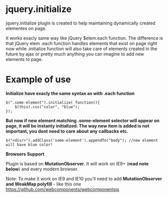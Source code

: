 # jquery.initialize

jquery.initialize plugin is created to help maintaining dynamically created elementes on page.

It works exacly same way like jQuery $elem.each function. The difference is that jQuery elem .each function handles elements that exist on page right now while .initialize function will also take care of elements created in the future by ajax or pretty much anything you can imagine to add new elements to page.

# Example of use
  
  **Initialize have exacly the same syntax as with .each function**
  
	$(".some-element").initialize( function(){
		$(this).css("color", "blue");
	});
	
  **But now if new element matching .some-element selector will appear on page, it will be instanty initialized. The way new item is added is not important, you dont need to care about any callbacks etc.**
  
	$("<div/>").addClass('some-element').appendTo("body"); //new element will have blue color!
	
	

**Browsers Support**

Plugin is based on **MutationObserver**. It will work on IE9+ (**read note below**) and every modern browser.

Note: To make it work on IE9 and IE10 you'll need to add **MutationObserver and WeakMap polyfill** - like this one <https://github.com/webcomponents/webcomponentsjs>
